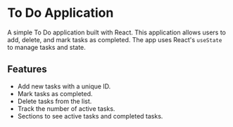 # To Do Application

A simple To Do application built with React. This application allows users to add, delete, and mark tasks as completed. The app uses React's `useState` to manage tasks and state.

## Features

- Add new tasks with a unique ID.
- Mark tasks as completed.
- Delete tasks from the list.
- Track the number of active tasks.
- Sections to see active tasks and completed tasks.

